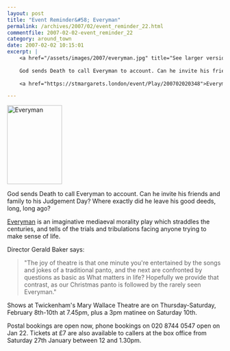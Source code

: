 ```yaml
---
layout: post
title: "Event Reminder&#58; Everyman"
permalink: /archives/2007/02/event_reminder_22.html
commentfile: 2007-02-02-event_reminder_22
category: around_town
date: 2007-02-02 10:15:01
excerpt: |
    <a href="/assets/images/2007/everyman.jpg" title="See larger version of - Everyman"><img src="/assets/images/2007/everyman_thumb.jpg" width="128" height="184" alt="Everyman" class="photo right" /></a>
    
    God sends Death to call Everyman to account. Can he invite his friends and family to his Judgement Day?? Where exactly did he leave his good deeds, long, long ago?
    
    <a href="https://stmargarets.london/event/Play/200702020348">Everyman</a> is an imaginative mediaeval morality play which straddles the centuries, and tells of the trials and tribulations facing anyone trying to make sense of life.

---
```


<a href="/assets/images/2007/everyman.jpg" title="See larger version of - Everyman"><img src="/assets/images/2007/everyman_thumb.jpg" width="128" height="184" alt="Everyman" class="photo right" /></a>

God sends Death to call Everyman to account. Can he invite his friends and family to his Judgement Day? Where exactly did he leave his good deeds, long, long ago?

[Everyman](/event/Play/200702020348) is an imaginative mediaeval morality play which straddles the centuries, and tells of the trials and tribulations facing anyone trying to make sense of life.

Director Gerald Baker says:

> "The joy of theatre is that one minute you're entertained by the songs and jokes of a traditional panto, and the next are confronted by questions as basic as What matters in life? Hopefully we provide that contrast, as our Christmas panto is followed by the rarely seen Everyman."

Shows at Twickenham's Mary Wallace Theatre are on Thursday-Saturday, February 8th-10th at 7.45pm, plus a 3pm matinee on Saturday 10th.

Postal bookings are open now, phone bookings on 020 8744 0547 open on Jan 22. Tickets at £7 are also available to callers at the box office from Saturday 27th January between 12 and 1.30pm.
